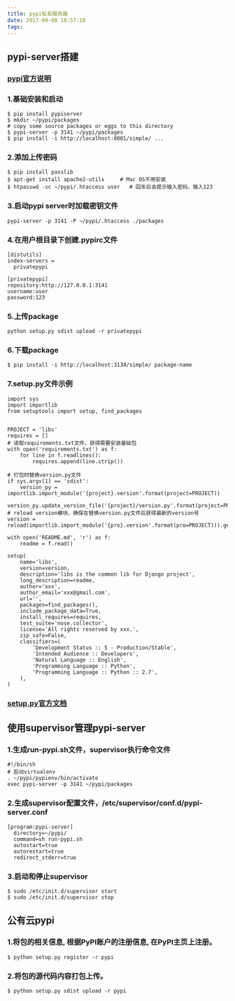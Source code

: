 ```yaml
---
title: pypi私有服务器
date: 2017-09-08 18:57:18
tags:
---
```

## pypi-server搭建
### [pypi官方说明](http://wiki.python.org/moin/PyPiImplementations)
### 1.基础安装和启动
```
$ pip install pypiserver
$ mkdir ~/pypi/packages
# copy some source packages or eggs to this directory
$ pypi-server -p 3141 ~/pypi/packages
$ pip install -i http://localhost:8001/simple/ ...
```
### 2.添加上传密码
```
$ pip install passlib
$ apt-get install apache2-utils     # Mac OS不用安装
$ htpasswd -sc ~/pypi/.htaccess user   # 回车后会提示输入密码，输入123
```
### 3.启动pypi server时加载密钥文件
```
pypi-server -p 3141 -P ~/pypi/.htaccess ./packages
```
### 4.在用户根目录下创建.pypirc文件
```
[distutils]
index-servers =
  privatepypi

[privatepypi]
repository:http://127.0.0.1:3141
username:user
password:123
```
### 5.上传package
```
python setup.py sdist upload -r privatepypi
```
### 6.下载package
```
$ pip install -i http://localhost:3134/simple/ package-name
```
### 7.setup.py文件示例
```
import sys
import importlib
from setuptools import setup, find_packages


PROJECT = 'libs'
requires = []
# 读取requirements.txt文件，获得需要安装基础包
with open('requirements.txt') as f:
    for line in f.readlines():
        requires.append(line.strip())

# 打包时替换version.py文件
if sys.argv[1] == 'sdist':
    version_py = importlib.import_module('{project}.version'.format(project=PROJECT))
    version_py.update_version_file('{project}/version.py'.format(project=PROJECT))
# reload version模块，确保在替换version.py文件后获得最新的version号
version = reload(importlib.import_module('{pro}.version'.format(pro=PROJECT))).get_version()

with open('README.md', 'r') as f:
    readme = f.read()

setup(
    name='libs',
    version=version,
    description='libs is the common lib for Django project',
    long_description=readme,
    author='xxx',
    author_email='xxx@gmail.com',
    url='',
    packages=find_packages(),
    include_package_data=True,
    install_requires=requires,
    test_suite='nose.collector',
    license='All rights reserved by xxx.',
    zip_safe=False,
    classifiers=(
        'Development Status :: 5 - Production/Stable',
        'Intended Audience :: Developers',
        'Natural Language :: English',
        'Programming Language :: Python',
        'Programming Language :: Python :: 2.7',
    ),
)

```
### [setup.py官方文档](https://docs.python.org/2/distutils/setupscript.html)

## 使用supervisor管理pypi-server
### 1.生成run-pypi.sh文件，supervisor执行命令文件
```
#!/bin/sh
# 启动virtualenv
. ~/pypi/pypienv/bin/activate
exec pypi-server -p 3141 ~/pypi/packages
```
### 2.生成supervisor配置文件，/etc/supervisor/conf.d/pypi-server.conf
```
[program:pypi-server]
  directory=~/pypi/
  command=sh run-pypi.sh
  autostart=true
  autorestart=true
  redirect_stderr=true
```
### 3.启动和停止supervisor
```
$ sudo /etc/init.d/supervisor start
$ sudo /etc/init.d/supervisor stop
```
## 公有云pypi
### 1.将包的相关信息, 根据PyPI账户的注册信息, 在PyPI主页上注册。
```
$ python setup.py register -r pypi
```
### 2.将包的源代码内容打包上传。
```
$ python setup.py sdist upload -r pypi
```

